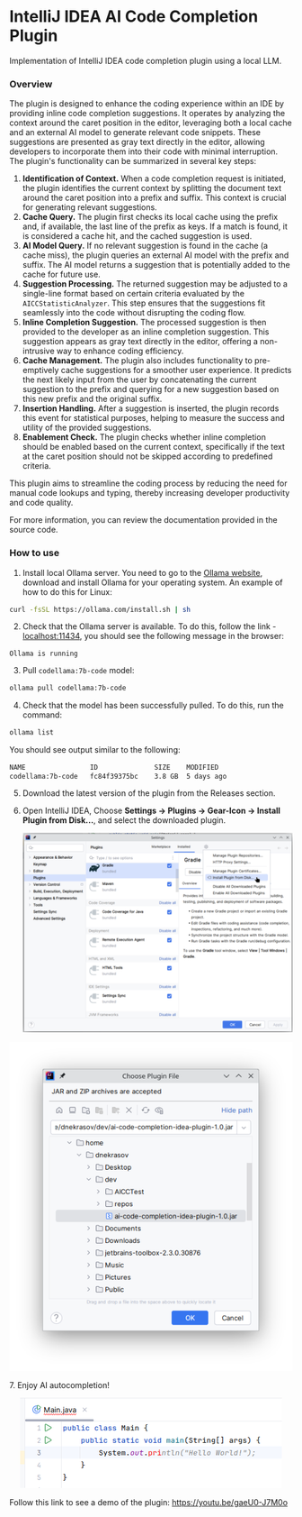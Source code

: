 # IntelliJ IDEA AI Code Completion Plugin

Implementation of IntelliJ IDEA code completion plugin using a local LLM.

### Overview

The plugin is designed to enhance the coding experience within an IDE by providing inline code completion suggestions. It operates by analyzing the context around the caret position in the editor, leveraging both a local cache and an external AI model to generate relevant code snippets. These suggestions are presented as gray text directly in the editor, allowing developers to incorporate them into their code with minimal interruption. The plugin's functionality can be summarized in several key steps:

1. **Identification of Context.** When a code completion request is initiated, the plugin identifies the current context by splitting the document text around the caret position into a prefix and suffix. This context is crucial for generating relevant suggestions.
2. **Cache Query.** The plugin first checks its local cache using the prefix and, if available, the last line of the prefix as keys. If a match is found, it is considered a cache hit, and the cached suggestion is used.
3. **AI Model Query.** If no relevant suggestion is found in the cache (a cache miss), the plugin queries an external AI model with the prefix and suffix. The AI model returns a suggestion that is potentially added to the cache for future use.
4. **Suggestion Processing.** The returned suggestion may be adjusted to a single-line format based on certain criteria evaluated by the `AICCStatisticAnalyzer`. This step ensures that the suggestions fit seamlessly into the code without disrupting the coding flow.
5. **Inline Completion Suggestion.** The processed suggestion is then provided to the developer as an inline completion suggestion. This suggestion appears as gray text directly in the editor, offering a non-intrusive way to enhance coding efficiency.
6. **Cache Management.** The plugin also includes functionality to pre-emptively cache suggestions for a smoother user experience. It predicts the next likely input from the user by concatenating the current suggestion to the prefix and querying for a new suggestion based on this new prefix and the original suffix.
7. **Insertion Handling.** After a suggestion is inserted, the plugin records this event for statistical purposes, helping to measure the success and utility of the provided suggestions.
8. **Enablement Check.** The plugin checks whether inline completion should be enabled based on the current context, specifically if the text at the caret position should not be skipped according to predefined criteria.

This plugin aims to streamline the coding process by reducing the need for manual code lookups and typing, thereby increasing developer productivity and code quality.

For more information, you can review the documentation provided in the source code.

### How to use

1. Install local Ollama server. You need to go to the [Ollama website](https://ollama.com/), download and install Ollama for your operating system. An example of how to do this for Linux:
```bash
curl -fsSL https://ollama.com/install.sh | sh
```
2. Check that the Ollama server is available. To do this, follow the link -  [localhost:11434](http://localhost:11434/), you should see the following message in the browser:
```
Ollama is running
```
3. Pull `codellama:7b-code` model:
```bash
ollama pull codellama:7b-code
```
4. Check that the model has been successfully pulled. To do this, run the command:
```bash
ollama list
```
You should see output similar to the following:
```
NAME             	ID          	SIZE  	MODIFIED   
codellama:7b-code	fc84f39375bc	3.8 GB	5 days ago
```
5. Download the latest version of the plugin from the Releases section.
6. Open IntelliJ IDEA, Choose **Settings -> Plugins -> Gear-Icon -> Install Plugin from Disk...**, and select the downloaded plugin.
   
   ![settings_window](settings_window.png "Settings")
<p align="center">
  <img src="choose_plugin_window.png" alt="Choose Plugin"/>
</p>
7. Enjoy AI autocompletion!

<p align="center">
  <img src="hello_world.png" alt="Work of plugin"/>
</p>

Follow this link to see a demo of the plugin: https://youtu.be/gaeU0-J7M0o
